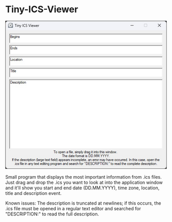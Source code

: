 # Tiny-ICS-Viewer

![screenshot](https://github.com/herrnett/Tiny-ICS-Viewer/blob/main/screenshot.jpg?raw=true)

Small program that displays the most important information from .ics files.
Just drag and drop the .ics you want to look at into the application window and it'll show you start and end date (DD.MM.YYYY), time zone, location, title and description event.

Known issues: The description is truncated at newlines; if this occurs, the .ics file must be opened in a regular text editor and searched for "DESCRIPTION:" to read the full description.
